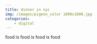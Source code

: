 ```yaml
---
title: dinner in nyc
img: /images/pigeon_color 1000x1000.jpg
categories:
    - digital
---
```

food is food is food is food
